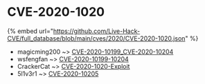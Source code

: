 # CVE-2020-1020
{% embed url="https://github.com/Live-Hack-CVE/full_database/blob/main/cves/2020/CVE-2020-1020.json" %}

* magicming200 ~> [CVE-2020-10199_CVE-2020-10204](https://www.alice-snow.ru/2020/database/cve-2020-1020/cve-2020-10199_cve-2020-10204-magicming200)
* wsfengfan ~> [CVE-2020-10199-10204](https://www.alice-snow.ru/2020/database/cve-2020-1020/cve-2020-10199-10204-wsfengfan)
* CrackerCat ~> [CVE-2020-1020-Exploit](https://www.alice-snow.ru/2020/database/cve-2020-1020/cve-2020-1020-exploit-crackercat)
* 5l1v3r1 ~> [CVE-2020-10205](https://www.alice-snow.ru/2020/database/cve-2020-1020/cve-2020-10205-5l1v3r1)